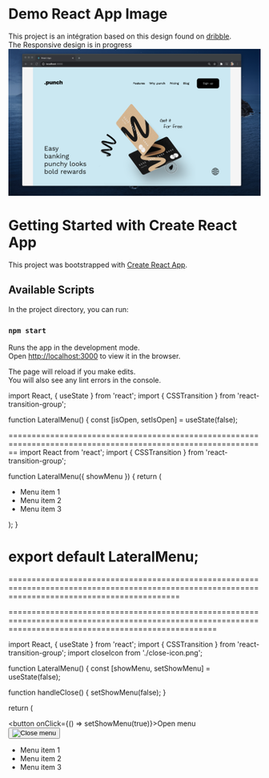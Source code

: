# Demo React App Image
This project is an intégration based on this design found on [dribble](https://dribbble.com/shots/14375856/attachments/6045671?mode=media).\
The Responsive design is in progress
![](images/demo.png)




# Getting Started with Create React App

This project was bootstrapped with [Create React App](https://github.com/facebook/create-react-app).

## Available Scripts

In the project directory, you can run:

### `npm start`

Runs the app in the development mode.\
Open [http://localhost:3000](http://localhost:3000) to view it in the browser.

The page will reload if you make edits.\
You will also see any lint errors in the console.

import React, { useState } from 'react';
import { CSSTransition } from 'react-transition-group';

function LateralMenu() {
  const [isOpen, setIsOpen] = useState(false);

  ==============================================================================================================
  import React from 'react';
import { CSSTransition } from 'react-transition-group';

function LateralMenu({ showMenu }) {
  return (
    <CSSTransition
      in={showMenu}
      timeout={200}
      classNames="left-menu"
      unmountOnExit
    >
      <div className="fixed w-64 h-full bg-white z-40 left-0 top-0 overflow-y-auto">
        <ul className="mt-10">
          <li className="px-4 py-2 font-bold text-lg text-gray-800 hover:bg-gray-300">
            Menu item 1
          </li>
          <li className="px-4 py-2 font-bold text-lg text-gray-800 hover:bg-gray-300">
            Menu item 2
          </li>
          <li className="px-4 py-2 font-bold text-lg text-gray-800 hover:bg-gray-300">
            Menu item 3
          </li>
        </ul>
      </div>
    </CSSTransition>
  );
}

export default LateralMenu;
======================================================================================================================================
<style>
  .left-menu-enter {
    transform: translateX(-100%);
  }

  .left-menu-enter-active {
    transform: translateX(0);
    transition: transform 200ms;
  }

  .left-menu-exit {
    transform: translateX(0);
  }

  .left-menu-exit-active {
    transform: translateX(-100%);
    transition: transform 200ms;
  }
</style>
=================================================================================================================================================

<LateralMenu showMenu={true} />


=========================================================================================================================================================



import React, { useState } from 'react';
import { CSSTransition } from 'react-transition-group';
import closeIcon from './close-icon.png';

function LateralMenu() {
  const [showMenu, setShowMenu] = useState(false);

  function handleClose() {
    setShowMenu(false);
  }

  return (
    <div>
      <button onClick={() => setShowMenu(true)}>Open menu</button>
      <CSSTransition
        in={showMenu}
        timeout={200}
        classNames="left-menu"
        unmountOnExit
      >
        <div className="fixed w-64 h-full bg-white z-40 left-0 top-0 overflow-y-auto">
          <button
            className="absolute top-0 right-0 p-4"
            onClick={handleClose}
          >
            <img src={closeIcon} alt="Close menu" />
          </button>
          <ul className="mt-10">
            <li className="px-4 py-2 font-bold text-lg text-gray-800 hover:bg-gray-300">
              Menu item 1
            </li>
            <li className="px-4 py-2 font-bold text-lg text-gray-800 hover:bg-gray-300">
              Menu item 2
            </li>
            <li className="px-4 py-2 font-bold text-lg text-gray-800 hover:bg-gray-300">
              Menu item 3
            </li>
          </ul>
        </div>
      </CSSTransition>
      <style>
        .left-menu-enter {
          transform: translateX(-100%);
        }
  
        .left-menu-enter-active {
          transform: translateX(0);
          transition: transform 200ms;
        }
  
        .left-menu-exit {
          transform: translateX(0);
        }
  
        .left-menu-exit-active {
          transform: translateX(-100%);
          transition: transform 200ms;
        }
      </style>
    </div>
  );
}











